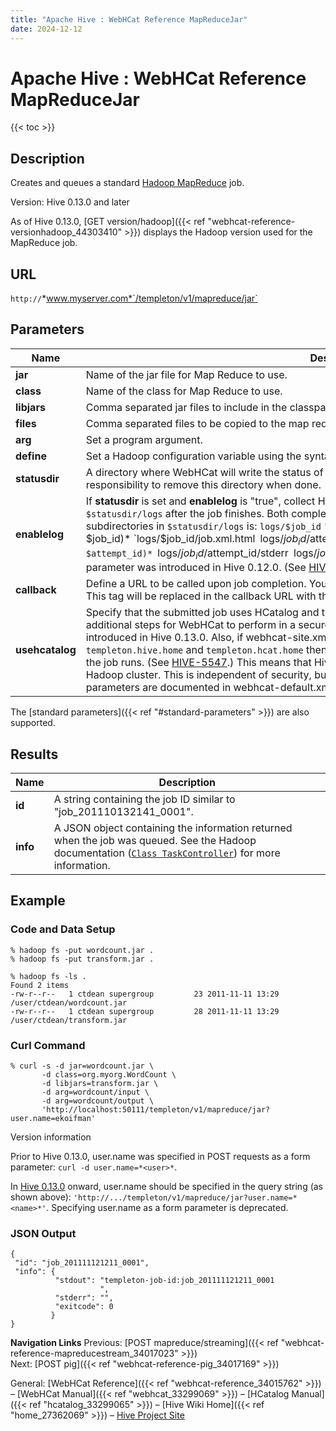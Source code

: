 ```yaml
---
title: "Apache Hive : WebHCat Reference MapReduceJar"
date: 2024-12-12
---
```


# Apache Hive : WebHCat Reference MapReduceJar

{{< toc >}}

## Description

Creates and queues a standard [Hadoop MapReduce](http://hadoop.apache.org/docs/stable/commands_manual.html) job.

Version: Hive 0.13.0 and later

As of Hive 0.13.0, [GET version/hadoop]({{< ref "webhcat-reference-versionhadoop_44303410" >}}) displays the Hadoop version used for the MapReduce job.

## URL

`http://`*www.myserver.com*`/templeton/v1/mapreduce/jar`

## Parameters

| Name | Description | Required? | Default |
| --- | --- | --- | --- |
| **jar** | Name of the jar file for Map Reduce to use. | Required | None |
| **class** | Name of the class for Map Reduce to use. | Required | None |
| **libjars** | Comma separated jar files to include in the classpath. | Optional | None |
| **files** | Comma separated files to be copied to the map reduce cluster. | Optional | None |
| **arg** | Set a program argument. | Optional | None |
| **define** | Set a Hadoop configuration variable using the syntax `define=NAME=VALUE` | Optional | None |
| **statusdir** | A directory where WebHCat will write the status of the Map Reduce job. If provided, it is the caller's responsibility to remove this directory when done. | Optional | None |
| **enablelog** | If **statusdir** is set and **enablelog** is "true", collect Hadoop job configuration and logs into a directory named `$statusdir/logs` after the job finishes. Both completed and failed attempts are logged. The layout of subdirectories in `$statusdir/logs` is: `logs/$job_id` *(directory for $job_id)* `logs/$job_id/job.xml.html` `logs/$job_id/$attempt_id` *(directory for $attempt_id)* `logs/$job_id/$attempt_id/stderr` `logs/$job_id/$attempt_id/stdout` `logs/$job_id/$attempt_id/syslog` This parameter was introduced in Hive 0.12.0. (See [HIVE-4531](https://issues.apache.org/jira/browse/HIVE-4531).) | Optional in Hive 0.12.0+ | None |
| **callback** | Define a URL to be called upon job completion. You may embed a specific job ID into this URL using `$jobId`. This tag will be replaced in the callback URL with this job's job ID. | Optional | None |
| **usehcatalog** | Specify that the submitted job uses HCatalog and therefore needs to access the metastore, which requires additional steps for WebHCat to perform in a secure cluster. (See [HIVE-5133](https://issues.apache.org/jira/browse/HIVE-5133).) This parameter will be introduced in Hive 0.13.0. Also, if webhcat-site.xml defines the parameters `templeton.hive.archive`, `templeton.hive.home` and `templeton.hcat.home` then WebHCat will ship the Hive tar to the target node where the job runs. (See [HIVE-5547](https://issues.apache.org/jira/browse/HIVE-5547).) This means that Hive doesn't need to be installed on every node in the Hadoop cluster. This is independent of security, but improves manageability. The webhcat-site.xml parameters are documented in webhcat-default.xml. | Optional in Hive 0.13.0+ | false |

The [standard parameters]({{< ref "#standard-parameters" >}}) are also supported.

## Results

| Name | Description |
| --- | --- |
| **id** | A string containing the job ID similar to "job_201110132141_0001". |
| **info** | A JSON object containing the information returned when the job was queued. See the Hadoop documentation ([`Class TaskController`](http://hadoop.apache.org/docs/r1.2.1/api/org/apache/hadoop/mapred/TaskController.html)) for more information. |

## Example

### Code and Data Setup

```
% hadoop fs -put wordcount.jar .
% hadoop fs -put transform.jar .

% hadoop fs -ls .
Found 2 items
-rw-r--r--   1 ctdean supergroup         23 2011-11-11 13:29 /user/ctdean/wordcount.jar
-rw-r--r--   1 ctdean supergroup         28 2011-11-11 13:29 /user/ctdean/transform.jar

```

### Curl Command

```
% curl -s -d jar=wordcount.jar \
       -d class=org.myorg.WordCount \
       -d libjars=transform.jar \
       -d arg=wordcount/input \
       -d arg=wordcount/output \
       'http://localhost:50111/templeton/v1/mapreduce/jar?user.name=ekoifman'

```

Version information

Prior to Hive 0.13.0, user.name was specified in POST requests as a form parameter: `curl -d user.name=*<user>*`.

In [Hive 0.13.0](https://issues.apache.org/jira/browse/HIVE-6576) onward, user.name should be specified in the query string (as shown above): `'http://.../templeton/v1/mapreduce/jar?user.name=*<name>*'`. Specifying user.name as a form parameter is deprecated.

### JSON Output

```
{
 "id": "job_201111121211_0001",
 "info": {
          "stdout": "templeton-job-id:job_201111121211_0001
                    ",
          "stderr": "",
          "exitcode": 0
         }
}

```

**Navigation Links**
Previous: [POST mapreduce/streaming]({{< ref "webhcat-reference-mapreducestream_34017023" >}})  
 Next: [POST pig]({{< ref "webhcat-reference-pig_34017169" >}})

General: [WebHCat Reference]({{< ref "webhcat-reference_34015762" >}}) – [WebHCat Manual]({{< ref "webhcat_33299069" >}}) – [HCatalog Manual]({{< ref "hcatalog_33299065" >}}) – [Hive Wiki Home]({{< ref "home_27362069" >}}) – [Hive Project Site](http://hive.apache.org/)

 

 

